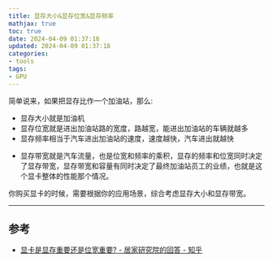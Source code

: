 ```yaml
---
title: 显存大小&显存位宽&显存频率
mathjax: true
toc: true
date: 2024-04-09 01:37:18
updated: 2024-04-09 01:37:18
categories:
- tools
tags:
- GPU
---
```


简单说来，如果把显存比作一个加油站，那么:

- 显存大小就是加油机
- 显存位宽就是进出加油站路的宽度，路越宽，能进出加油站的车辆就越多
- 显存频率相当于汽车进出加油站的速度，速度越快，汽车进出就越快

<!--more-->

- 显存带宽就是汽车流量，也是位宽和频率的乘积，显存的频率和位宽同时决定了显存带宽，显存带宽和容量有同时决定了最终加油站员工的业绩，也就是这个显卡整体的性能那个情况。

你购买显卡的时候，需要根据你的应用场景，综合考虑显存大小和显存带宽。

___

## 参考
- [显卡是显存重要还是位宽重要? - 居家研究院的回答 - 知乎](https://www.zhihu.com/question/613145168/answer/3139767786)